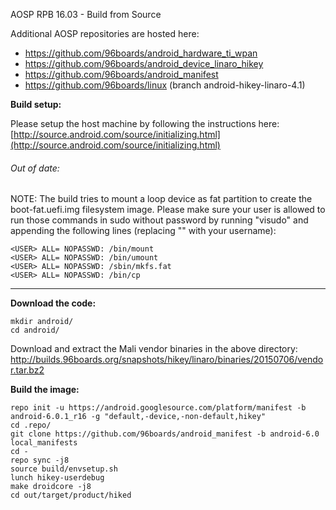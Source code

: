 AOSP RPB 16.03 - Build from Source

Additional AOSP repositories are hosted here:
- https://github.com/96boards/android_hardware_ti_wpan
- https://github.com/96boards/android_device_linaro_hikey
- https://github.com/96boards/android_manifest
- https://github.com/96boards/linux (branch android-hikey-linaro-4.1)

**Build setup:**

Please setup the host machine by following the instructions here: [http://source.android.com/source/initializing.html](http://source.android.com/source/initializing.html)

###### Out of date:
NOTE: The build tries to mount a loop device as fat partition to create the boot-fat.uefi.img filesystem image. Please make sure your user is allowed to run those commands in sudo without password by running "visudo" and appending the following lines (replacing "<USER>" with your username):

```shell
<USER> ALL= NOPASSWD: /bin/mount
<USER> ALL= NOPASSWD: /bin/umount
<USER> ALL= NOPASSWD: /sbin/mkfs.fat
<USER> ALL= NOPASSWD: /bin/cp
```

***

**Download the code:**

```shell
mkdir android/
cd android/
```

Download and extract the Mali vendor binaries in the above directory: http://builds.96boards.org/snapshots/hikey/linaro/binaries/20150706/vendor.tar.bz2

**Build the image:**

```shell
repo init -u https://android.googlesource.com/platform/manifest -b android-6.0.1_r16 -g "default,-device,-non-default,hikey"
cd .repo/
git clone https://github.com/96boards/android_manifest -b android-6.0 local_manifests
cd -
repo sync -j8
source build/envsetup.sh
lunch hikey-userdebug
make droidcore -j8
cd out/target/product/hiked
```
